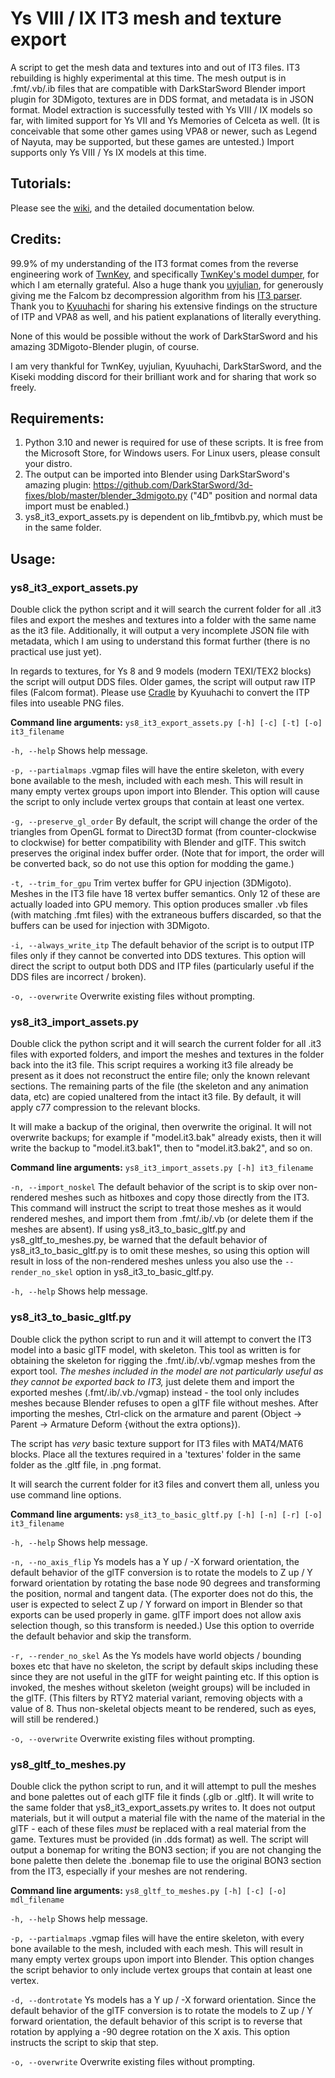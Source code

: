 # Ys VIII / IX IT3 mesh and texture export
A script to get the mesh data and textures into and out of IT3 files.  IT3 rebuilding is highly experimental at this time.  The mesh output is in .fmt/.vb/.ib files that are compatible with DarkStarSword Blender import plugin for 3DMigoto, textures are in DDS format, and metadata is in JSON format.  Model extraction is successfully tested with Ys VIII / IX models so far, with limited support for Ys VII and Ys Memories of Celceta as well.  (It is conceivable that some other games using VPA8 or newer, such as Legend of Nayuta, may be supported, but these games are untested.)  Import supports only Ys VIII / Ys IX models at this time.

## Tutorials:

Please see the [wiki](https://github.com/eArmada8/Ys8_IT3/wiki), and the detailed documentation below.

## Credits:
99.9% of my understanding of the IT3 format comes from the reverse engineering work of [TwnKey](https://github.com/TwnKey), and specifically [TwnKey's model dumper](https://github.com/TwnKey/IT3Dumper), for which I am eternally grateful.  Also a huge thank you [uyjulian](https://github.com/uyjulian), for generously giving me the Falcom bz decompression algorithm from his [IT3 parser](https://gist.github.com/uyjulian/a6ba33dc29858327ffa0db57f447abe5).  Thank you to [Kyuuhachi](https://github.com/Kyuuhachi) for sharing his extensive findings on the structure of ITP and VPA8 as well, and his patient explanations of literally everything.

None of this would be possible without the work of DarkStarSword and his amazing 3DMigoto-Blender plugin, of course.

I am very thankful for TwnKey, uyjulian, Kyuuhachi, DarkStarSword, and the Kiseki modding discord for their brilliant work and for sharing that work so freely.

## Requirements:
1. Python 3.10 and newer is required for use of these scripts.  It is free from the Microsoft Store, for Windows users.  For Linux users, please consult your distro.
3. The output can be imported into Blender using DarkStarSword's amazing plugin: https://github.com/DarkStarSword/3d-fixes/blob/master/blender_3dmigoto.py  ("4D" position and normal data import must be enabled.)
4. ys8_it3_export_assets.py is dependent on lib_fmtibvb.py, which must be in the same folder.  

## Usage:

### ys8_it3_export_assets.py
Double click the python script and it will search the current folder for all .it3 files and export the meshes and textures into a folder with the same name as the it3 file.  Additionally, it will output a very incomplete JSON file with metadata, which I am using to understand this format further (there is no practical use just yet).

In regards to textures, for Ys 8 and 9 models (modern TEXI/TEX2 blocks) the script will output DDS files.  Older games, the script will output raw ITP files (Falcom format).  Please use [Cradle](https://github.com/Aureole-Suite/Cradle/releases/) by Kyuuhachi to convert the ITP files into useable PNG files.

**Command line arguments:**
`ys8_it3_export_assets.py [-h] [-c] [-t] [-o] it3_filename`

`-h, --help`
Shows help message.

`-p, --partialmaps`
.vgmap files will have the entire skeleton, with every bone available to the mesh, included with each mesh.  This will result in many empty vertex groups upon import into Blender.  This option will cause the script to only include vertex groups that contain at least one vertex.

`-g, --preserve_gl_order`
By default, the script will change the order of the triangles from OpenGL format to Direct3D format (from counter-clockwise to clockwise) for better compatibility with Blender and glTF.  This switch preserves the original index buffer order.  (Note that for import, the order will be converted back, so do not use this option for modding the game.)

`-t, --trim_for_gpu`
Trim vertex buffer for GPU injection (3DMigoto).  Meshes in the IT3 file have 18 vertex buffer semantics.  Only 12 of these are actually loaded into GPU memory.  This option produces smaller .vb files (with matching .fmt files) with the extraneous buffers discarded, so that the buffers can be used for injection with 3DMigoto.

`-i, --always_write_itp`
The default behavior of the script is to output ITP files only if they cannot be converted into DDS textures.  This option will direct the script to output both DDS and ITP files (particularly useful if the DDS files are incorrect / broken).

`-o, --overwrite`
Overwrite existing files without prompting.

### ys8_it3_import_assets.py
Double click the python script and it will search the current folder for all .it3 files with exported folders, and import the meshes and textures in the folder back into the it3 file.  This script requires a working it3 file already be present as it does not reconstruct the entire file; only the known relevant sections.  The remaining parts of the file (the skeleton and any animation data, etc) are copied unaltered from the intact it3 file.  By default, it will apply c77 compression to the relevant blocks.

It will make a backup of the original, then overwrite the original.  It will not overwrite backups; for example if "model.it3.bak" already exists, then it will write the backup to "model.it3.bak1", then to "model.it3.bak2", and so on.

**Command line arguments:**
`ys8_it3_import_assets.py [-h] it3_filename`

`-n, --import_noskel`
The default behavior of the script is to skip over non-rendered meshes such as hitboxes and copy those directly from the IT3.  This command will instruct the script to treat those meshes as it would rendered meshes, and import them from .fmt/.ib/.vb (or delete them if the meshes are absent).  If using ys8_it3_to_basic_gltf.py and ys8_gltf_to_meshes.py, be warned that the default behavior of ys8_it3_to_basic_gltf.py is to omit these meshes, so using this option will result in loss of the non-rendered meshes unless you also use the `--render_no_skel` option in ys8_it3_to_basic_gltf.py.

`-h, --help`
Shows help message.

### ys8_it3_to_basic_gltf.py
Double click the python script to run and it will attempt to convert the IT3 model into a basic glTF model, with skeleton.  This tool as written is for obtaining the skeleton for rigging the .fmt/.ib/.vb/.vgmap meshes from the export tool.  *The meshes included in the model are not particularly useful as they cannot be exported back to IT3,* just delete them and import the exported meshes (.fmt/.ib/.vb./vgmap) instead - the tool only includes meshes because Blender refuses to open a glTF file without meshes.  After importing the meshes, Ctrl-click on the armature and parent (Object -> Parent -> Armature Deform {without the extra options}).

The script has *very* basic texture support for IT3 files with MAT4/MAT6 blocks.  Place all the textures required in a 'textures' folder in the same folder as the .gltf file, in .png format.

It will search the current folder for it3 files and convert them all, unless you use command line options.

**Command line arguments:**
`ys8_it3_to_basic_gltf.py [-h] [-n] [-r] [-o] it3_filename`

`-h, --help`
Shows help message.

`-n, --no_axis_flip`
Ys models has a Y up / -X forward orientation, the default behavior of the glTF conversion is to rotate the models to Z up / Y forward orientation by rotating the base node 90 degrees and transforming the position, normal and tangent data.  (The exporter does not do this, the user is expected to select Z up / Y forward on import in Blender so that exports can be used properly in game.  glTF import does not allow axis selection though, so this transform is needed.)  Use this option to override the default behavior and skip the transform.

`-r, --render_no_skel`
As the Ys models have world objects / bounding boxes etc that have no skeleton, the script by default skips including these since they are not useful in the glTF for weight painting etc.  If this option is invoked, the meshes without skeleton (weight groups) will be included in the glTF.  (This filters by RTY2 material variant, removing objects with a value of 8.  Thus non-skeletal objects meant to be rendered, such as eyes, will still be rendered.)

`-o, --overwrite`
Overwrite existing files without prompting.

### ys8_gltf_to_meshes.py
Double click the python script to run, and it will attempt to pull the meshes and bone palettes out of each glTF file it finds (.glb or .gltf).  It will write to the same folder that ys8_it3_export_assets.py writes to.  It does not output materials, but it will output a material file with the name of the material in the glTF - each of these files *must* be replaced with a real material from the game.  Textures must be provided (in .dds format) as well.  The script will output a bonemap for writing the BON3 section; if you are not changing the bone palette then delete the .bonemap file to use the original BON3 section from the IT3, especially if your meshes are not rendering.

**Command line arguments:**
`ys8_gltf_to_meshes.py [-h] [-c] [-o] mdl_filename`

`-h, --help`
Shows help message.

`-p, --partialmaps`
.vgmap files will have the entire skeleton, with every bone available to the mesh, included with each mesh.  This will result in many empty vertex groups upon import into Blender.  This option changes the script behavior to only include vertex groups that contain at least one vertex.

`-d, --dontrotate`
Ys models has a Y up / -X forward orientation.  Since the default behavior of the glTF conversion is to rotate the models to Z up / Y forward orientation, the default behavior of this script is to reverse that rotation by applying a -90 degree rotation on the X axis.  This option instructs the script to skip that step.

`-o, --overwrite`
Overwrite existing files without prompting.

